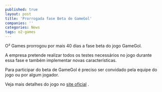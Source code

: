 ```yaml
---
published: true
layout: post
title: 'Prorrogada fase Beta de GameGol'
companies: ''
categories: News
tags: o2-games
---
```

O² Games prorrogou por mais 40 dias a fase beta do jogo GameGol.

A empresa pretende realizar todos os testes necessários no jogo durante essa fase e também implementar novas características.

Para participar do beta de GameGol é preciso ser convidado pela equipe do jogo ou por algum jogador.

Veja mais detalhes do jogo no <a href="http://www.gamegol.com.br" target="_blank">site oficial</a>
.
